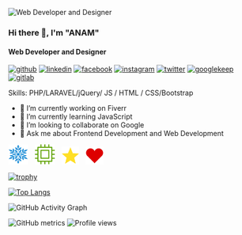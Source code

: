 ![Web Developer and Designer](https://scontent.fdac24-1.fna.fbcdn.net/v/t39.30808-6/384421542_1627377851123056_7074121504657416897_n.jpg?stp=dst-jpg_s960x960&_nc_cat=110&ccb=1-7&_nc_sid=5f2048&_nc_eui2=AeFdBi5CKt9Zi4Z9M2fBKKifP26wVGwuZxc_brBUbC5nF4VAAYK4zM0StDE8x9gtxrj79m0naQkTb4YofCkr_Msc&_nc_ohc=DbFYHj1-njkAX-m24IU&_nc_ht=scontent.fdac24-1.fna&oh=00_AfCqbrYml3BqjwwXovcNd749PFScJalog85NaAPK9ZLPLA&oe=654AE878)
### Hi there 👋, I'm "ANAM"
#### Web Developer and Designer


[<img src='https://cdn.jsdelivr.net/npm/simple-icons@3.0.1/icons/github.svg' alt='github' height='40'>](https://github.com/anamkhanbd)  [<img src='https://cdn.jsdelivr.net/npm/simple-icons@3.0.1/icons/linkedin.svg' alt='linkedin' height='40'>](https://www.linkedin.com/in/anamkhanbd/)  [<img src='https://cdn.jsdelivr.net/npm/simple-icons@3.0.1/icons/facebook.svg' alt='facebook' height='40'>](https://www.facebook.com/anamkhanbd)  [<img src='https://cdn.jsdelivr.net/npm/simple-icons@3.0.1/icons/instagram.svg' alt='instagram' height='40'>](https://www.instagram.com/anamkhan.bd/)  [<img src='https://cdn.jsdelivr.net/npm/simple-icons@3.0.1/icons/twitter.svg' alt='twitter' height='40'>](https://twitter.com/anam_khanbd)  [<img src='https://cdn.jsdelivr.net/npm/simple-icons@3.0.1/icons/googlekeep.svg' alt='googlekeep' height='40'>](anamkhanbd2)  [<img src='https://cdn.jsdelivr.net/npm/simple-icons@3.0.1/icons/gitlab.svg' alt='gitlab' height='40'>](anamkhanbd) 

Skills: PHP/LARAVEL/jQuery/ JS / HTML / CSS/Bootstrap

- 🔭 I’m currently working on Fiverr 
- 🌱 I’m currently learning JavaScript 
- 👯 I’m looking to collaborate on Google 
- 💬 Ask me about Frontend Development and Web Development 


 

<a href='https://archiveprogram.github.com/'><img src='https://raw.githubusercontent.com/acervenky/animated-github-badges/master/assets/acbadge.gif' width='40' height='40'></a> <a href='https://docs.github.com/en/developers'><img src='https://raw.githubusercontent.com/acervenky/animated-github-badges/master/assets/devbadge.gif' width='40' height='40'></a> <a href='https://stars.github.com/'><img src='https://raw.githubusercontent.com/acervenky/animated-github-badges/master/assets/starbadge.gif' width='35' height='35'></a> <a href='https://docs.github.com/en/github/supporting-the-open-source-community-with-github-sponsors'><img src='https://raw.githubusercontent.com/acervenky/animated-github-badges/master/assets/sponsorbadge.gif' width='35' height='35'></a> 

[![trophy](https://github-profile-trophy.vercel.app/?username=anamkhanbd)](https://github.com/ryo-ma/github-profile-trophy)

[![Top Langs](https://github-readme-stats.vercel.app/api/top-langs/?username=anamkhanbd)](https://github.com/anuraghazra/github-readme-stats)

![GitHub Activity Graph](https://activity-graph.herokuapp.com/graph?username=anamkhanbd)  

![GitHub metrics](https://metrics.lecoq.io/anamkhanbd) 
![Profile views](https://gpvc.arturio.dev/anamkhanbd) 
